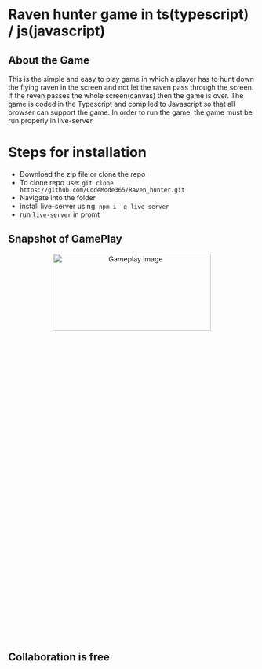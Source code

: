 # Raven hunter game in ts(typescript) / js(javascript)

## About the Game
<p>This is the simple and easy to play game in which a player has to hunt down the flying raven in the screen and not let the raven pass through the screen. 
  If the reven passes the whole screen(canvas) then the game is over. The game is coded in the Typescript and compiled to Javascript so that all browser can support 
  the game. In order to run the game, the game must be run properly in live-server.</p>

# Steps for installation 
<ul>
<li>Download the zip file or clone the repo</li>
<li>To clone repo use: <code>git clone https://github.com/CodeMode365/Raven_hunter.git</code></li>
<li>Navigate into the folder</li>
  <li>install live-server using: <code>npm i -g live-server</code></li>
<li> run <code>live-server</code> in promt</li>
</ul>

## Snapshot of GamePlay
<p align="center">
  <img src="https://i.postimg.cc/4ynCMcBH/Screenshot-28.png" alt="Gameplay image" width="80%" height="20%"/>
  <p>

  

## Collaboration is free

   
